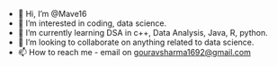 - 👋 Hi, I’m @Mave16
- 👀 I’m interested in coding, data science.
- 🌱 I’m currently learning DSA in c++, Data Analysis, Java, R, python.
- 💞️ I’m looking to collaborate on anything related to data science.
- 📫 How to reach me - email on gouravsharma1692@gmail.com

<!---
Mave16/Mave16 is a ✨ special ✨ repository because its `README.md` (this file) appears on your GitHub profile.
You can click the Preview link to take a look at your changes.
--->
